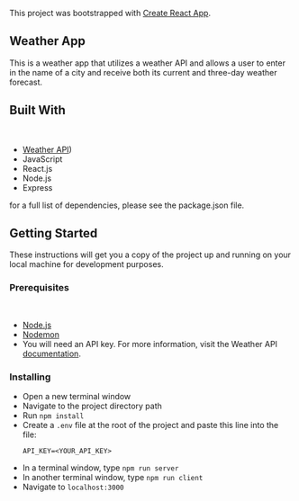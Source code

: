 This project was bootstrapped with [Create React App](https://github.com/facebook/create-react-app).

## Weather App

This is a weather app that utilizes a weather API and allows a user to enter in the name of a city and receive both its current and three-day weather forecast.

## Built With
​
* [Weather API](https://www.weatherapi.com/))
* JavaScript
* React.js
* Node.js
* Express

for a full list of dependencies, please see the package.json file.

## Getting Started

These instructions will get you a copy of the project up and running on your local machine for development purposes.

### Prerequisites
​
- [Node.js](https://nodejs.org/en/)
- [Nodemon](https://nodemon.io/)
- You will need an API key. For more information, visit the Weather API [documentation](https://www.weatherapi.com/docs/#). 

### Installing

* Open a new terminal window
* Navigate to the project directory path
* Run `npm install`
* Create a `.env` file at the root of the project and paste this line into the file:
    ```
    API_KEY=<YOUR_API_KEY>
    ```
* In a terminal window, type `npm run server`
* In another terminal window, type `npm run client`
* Navigate to `localhost:3000`